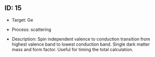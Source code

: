 ## ID: 15

- Target: Ge

- Process: scattering

- Description: Spin independent valence to conduction transition from highest valence band to lowest conduction band. Single dark matter mass and form factor. Useful for timing the total calculation.
